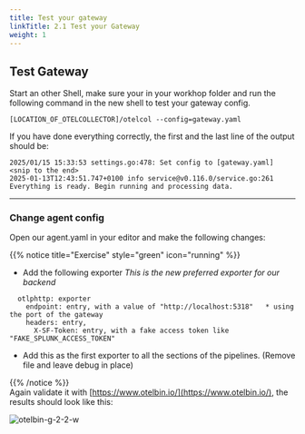 ```yaml
---
title: Test your gateway  
linkTitle: 2.1 Test your Gateway 
weight: 1
---
```


## Test Gateway

Start an other Shell, make sure your in your workhop folder and run the following command  in the new shell to test your gateway config.

```text
[LOCATION_OF_OTELCOLLECTOR]/otelcol --config=gateway.yaml
```

If you have done everything correctly, the first and the last line of the output should be:

```text
2025/01/15 15:33:53 settings.go:478: Set config to [gateway.yaml]
<snip to the end>
2025-01-13T12:43:51.747+0100 info service@v0.116.0/service.go:261	Everything is ready. Begin running and processing data.
```

---

### Change agent config

Open our agent.yaml in your editor and make the following changes:

{{% notice title="Exercise" style="green" icon="running" %}}

* Add the following exporter *This is the new preferred exporter for our backend*

```text
  otlphttp: exporter
    endpoint: entry, with a value of "http://localhost:5318"   * using the port of the gateway   
    headers: entry,
      X-SF-Token: entry, with a fake access token like "FAKE_SPLUNK_ACCESS_TOKEN"  
  ```

* Add this as the first exporter to all the sections of the pipelines.  (Remove file and leave debug in place)

{{% /notice %}}  
  Again validate it with  [https://www.otelbin.io/](https://www.otelbin.io/), the results should look like this:

![otelbin-g-2-2-w](../../images/gateway-2-2w.png)